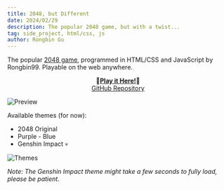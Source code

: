```yaml
---
title: 2048, but Different
date: 2024/02/29
description: The popular 2048 game, but with a twist...
tag: side_project, html/css, js
author: Rongbin Gu
---
```


The popular [2048 game](https://en.wikipedia.org/wiki/2048_(video_game)), programmed in HTML/CSS and JavaScript by Rongbin99. Playable on the web anywhere.

<div align="center">

🌟[**Play it Here!**](https://rongbin99.github.io/2048/)🌟<br>[GitHub Repository](https://github.com/Rongbin99/2048)

</div>

![Preview](/images/preview-01.png)

Available themes (for now):

- 2048 Original
- Purple - Blue
- Genshin Impact 💀

![Themes](/images/themes-01.png)

*Note: The Genshin Impact theme might take a few seconds to fully load, please be patient.*
